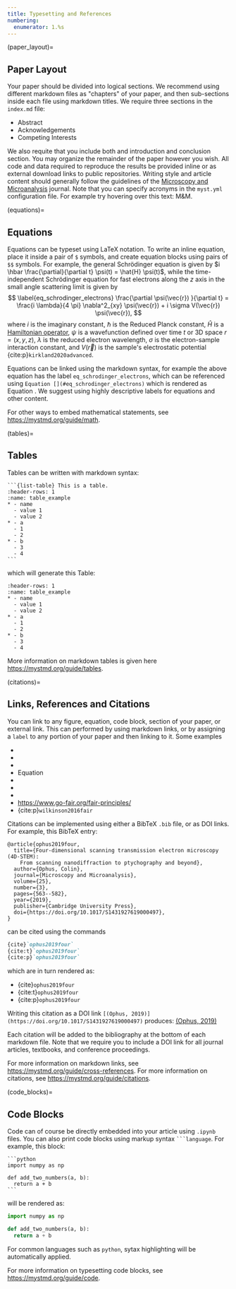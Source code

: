 ```yaml
---
title: Typesetting and References
numbering:
  enumerator: 1.%s
---
```



(paper_layout)=
## Paper Layout

Your paper should be divided into logical sections. We recommend using different markdown files as "chapters" of your paper, and then sub-sections inside each file using markdown titles. We require three sections in the `index.md` file:
* Abstract
* Acknowledgements
* Competing Interests

We also requite that you include both and introduction and conclusion section. You may organize the remainder of the paper however you wish. All code and data required to reproduce the results be provided inline or as external download links to public repositories. Writing style and article content should generally follow the guidelines of the [Microscopy and Microanalysis](https://academic.oup.com/mam/pages/general-instructions#Manuscript) journal. Note that you can specify acronyms in the `myst.yml` configuration file. For example try hovering over this text: M&M.

(equations)=
## Equations

Equations can be typeset using LaTeX notation. To write an inline equation, place it inside a pair of `$` symbols, and create equation blocks using pairs of `$$` symbols. For example, the general Schrödinger equation is given by $i \hbar \frac{\partial}{\partial t} \psi(t) = \hat{H} \psi(t)$, while the time-independent Schrödinger equation for fast electrons along the $z$ axis in the small angle scattering limit is given by
$$
\label{eq_schrodinger_electrons}
\frac{\partial \psi(\vec{r}) }{\partial t} 
= \frac{i \lambda}{4 \pi} \nabla^2_{xy} \psi(\vec{r}) + i \sigma V(\vec{r}) \psi(\vec{r}),
$$
where $i$ is the imaginary constant, $\hbar$ is the Reduced Planck constant, $\hat{H}$ is a [Hamiltonian operator](https://en.wikipedia.org/wiki/Hamiltonian_(quantum_mechanics)), $\psi$ is a wavefunction defined over time $t$ or 3D space $r=(x,y,z)$, $\lambda$ is the reduced electron wavelength, $\sigma$ is the electron-sample interaction constant, and $V(\vec{r})$ is the sample's electrostatic potential {cite:p}`kirkland2020advanced`. 

Equations can be linked using the markdown syntax, for example the above equation has the label `eq_schrodinger_electrons`, which can be referenced using
`Equation [](#eq_schrodinger_electrons)` 
which is rendered as
Equation [](#eq_schrodinger_electrons). We suggest using highly descriptive labels for equations and other content.

For other ways to embed mathematical statements, see <https://mystmd.org/guide/math>.



(tables)=
## Tables

Tables can be written with markdown syntax:

````
```{list-table} This is a table.
:header-rows: 1
:name: table_example
* - name
  - value 1
  - value 2
* - a
  - 1
  - 2
* - b
  - 3
  - 4
```
````

which will generate this Table:

```{list-table} This is a table.
:header-rows: 1
:name: table_example
* - name
  - value 1
  - value 2
* - a
  - 1
  - 2
* - b
  - 3
  - 4
```


More information on markdown tables is given here <https://mystmd.org/guide/tables>.


(citations)=
## Links, References and Citations

You can link to any figure, equation, code block, section of your paper, or external link. This can performed by using markdown links, or by assigning a `label` to any portion of your paper and then linking to it. Some examples

* [](./index.md)
* [](./02_typesetting.md)
* [](#paper_layout)
* Equation [](#eq_schrodinger_electrons)
* [](#fig_EWR_graphene_phase)
* [](#fig_movie_widget_ipympl)
* [](#table_example)
* <https://www.go-fair.org/fair-principles/>
* {cite:p}`wilkinson2016fair`

Citations can be implemented using either a BibTeX `.bib` file, or as DOI links. For example, this BibTeX entry:
```
@article{ophus2019four,
  title={Four-dimensional scanning transmission electron microscopy (4D-STEM):
    From scanning nanodiffraction to ptychography and beyond},
  author={Ophus, Colin},
  journal={Microscopy and Microanalysis},
  volume={25},
  number={3},
  pages={563--582},
  year={2019},
  publisher={Cambridge University Press},
  doi={https://doi.org/10.1017/S1431927619000497},
}
```
can be cited using the commands
```md
{cite}`ophus2019four`
{cite:t}`ophus2019four`
{cite:p}`ophus2019four`
```
which are in turn rendered as:
* {cite}`ophus2019four`
* {cite:t}`ophus2019four`
* {cite:p}`ophus2019four`

Writing this citation as a DOI link `[(Ophus, 2019)](https://doi.org/10.1017/S1431927619000497)` produces:
[(Ophus, 2019)](https://doi.org/10.1017/S1431927619000497)

Each citation will be added to the bibliography at the bottom of each markdown file. Note that we require you to include a DOI link for all journal articles, textbooks, and conference proceedings.

For more information on markdown links, see <https://mystmd.org/guide/cross-references>. For more information on citations, see <https://mystmd.org/guide/citations>.



(code_blocks)=
## Code Blocks

Code can of course be directly embedded into your article using `.ipynb` files. You can also print code blocks using markup syntax ` ```language `. For example, this block:

````myst
```python
import numpy as np

def add_two_numbers(a, b):
  return a + b
```
````

will be rendered as:

```python
import numpy as np

def add_two_numbers(a, b):
  return a + b
```

For common languages such as `python`, sytax highlighting will be automatically applied.

For more information on typesetting code blocks, see <https://mystmd.org/guide/code>.


